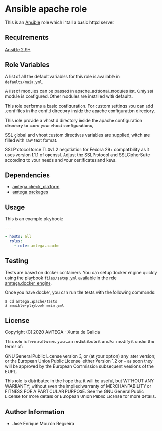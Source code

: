 # Ansible apache role

This is an [Ansible](http://www.ansible.com) role which intall a basic httpd server.

## Requirements

[Ansible 2.9+](http://docs.ansible.com/ansible/latest/intro_installation.html)

## Role Variables

A list of all the default variables for this role is available in `defaults/main.yml`.

A list of modules can be passed in apache_aditional_modules list. Only ssl module
is configured. Other modules are installed with defaults.

This role performs a basic configuration. For custom settings you can add .conf
files in the conf.d directory inside the apache configuration directory.

This role provide a vhost.d directory inside the apache configuration directory
to store your vhost configurations,

SSL global and vhost custom directives variables are supplied, witch are filled with raw text format.

SSLProtocol force TLSv1.2 negotiation for Fedora 29+ compatibility as it uses version 1.1.1 of openssl.
Adjust the SSLProtocol and SSLCipherSuite according to your needs and your certificates and keys.

## Dependencies


- [amtega.check_platform](https://galaxy.ansible.com/amtega/check_platform)
- [amtega.packages](https://galaxy.ansible.com/amtega/packages)

## Usage


This is an example playbook:

```yaml
---

- hosts: all
  roles:
    - role: amtega.apache

```

## Testing

Tests are based on docker containers. You can setup docker engine quickly using the playbook `files/setup.yml` available in the role [amtega.docker_engine](https://galaxy.ansible.com/amtega/docker_engine).

Once you have docker, you can run the tests with the following commands:

```shell
$ cd amtega.apache/tests
$ ansible-playbook main.yml
```

## License

Copyright (C) 2020 AMTEGA - Xunta de Galicia

This role is free software: you can redistribute it and/or modify it under the terms of:

GNU General Public License version 3, or (at your option) any later version; or the European Union Public License, either Version 1.2 or – as soon they will be approved by the European Commission ­subsequent versions of the EUPL.

This role is distributed in the hope that it will be useful, but WITHOUT ANY WARRANTY; without even the implied warranty of MERCHANTABILITY or FITNESS FOR A PARTICULAR PURPOSE.  See the GNU General Public License for more details or European Union Public License for more details.

## Author Information

- José Enrique Mourón Regueira

